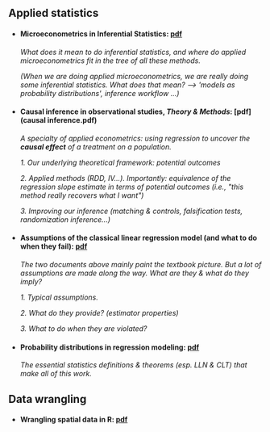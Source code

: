 
## **Applied statistics**

  - #### **Microeconometrics in Inferential Statistics**: [pdf](microeconometrics.pdf)

       *What does it mean to do inferential statistics, and where do applied microeconometrics fit in the tree of all these methods.*
      
       *(When we are doing applied microeconometrics, we are really doing some inferential statistics. What does that mean? --> 'models as probability distributions', inference workflow ...)*
      
      
  - #### **Causal inference in observational studies, *Theory & Methods***: [pdf](causal inference.pdf)

      *A specialty of applied econometrics: using regression to uncover the **causal effect** of a treatment on a population.*
      
      *1. Our underlying theoretical framework: potential outcomes*
      
      *2. Applied methods (RDD, IV...). Importantly: equivalence of the regression slope estimate in terms of potential outcomes (i.e., "this method really recovers what I want")*
      
      *3. Improving our inference (matching & controls, falsification tests, randomization inference...)*
          

  - #### **Assumptions of the classical linear regression model (and what to do when they fail)**: [pdf](CLRM&estimators.pdf)

      *The two documents above mainly paint the textbook picture. But a lot of assumptions are made along the way. What are they & what do they imply?*
      
      *1. Typical assumptions.*
      
      *2. What do they provide? (estimator properties)*
      
      *3. What to do when they are violated?*
  
  
  - #### **Probability distributions in regression modeling**: [pdf](proba_theory.pdf)

      *The essential statistics definitions & theorems (esp. LLN & CLT) that make all of this work.*
      





## **Data wrangling**

  - #### Wrangling spatial data in R: [pdf](spatialData_R.pdf)

